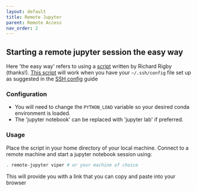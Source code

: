 ```yaml
---
layout: default
title: Remote Jupyter
parent: Remote Access
nav_order: 2
---
```



## Starting a remote jupyter session the easy way

Here 'the easy way' refers to using a [script](https://github.com/bjsilver/bag_wiki/blob/main/assets/scripts/remote-jupyter) written by Richard Rigby (thanks!). [This script](https://github.com/bjsilver/bag_wiki/blob/main/assets/scripts/remote-jupyter) will work when you have your `~/.ssh/config` file set up as suggested in the [SSH config](https://bjsilver.github.io/bag_wiki/docs/remote_access/SSH_configs.html) guide

### Configuration
* You will need to change the `PYTHON_LOAD` variable so your desired conda environment is loaded.
* The 'jupyter notebook' can be replaced with 'jupyter lab' if preferred.

### Usage
Place the script in your home directory of your local machine. Connect to a remote machine and start a jupyter notebook session using:
```bash
. remote-jupyter viper # or your machine of choice
```

This will provide you with a link that you can copy and paste into your browser

